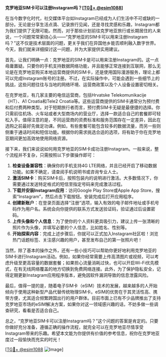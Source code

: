 **克罗地亚SIM卡可以注册Instagram吗？[[TG💪+ @esim1088](https://t.me/s/esim1088)]**

在当今数字化时代，社交媒体平台如Instagram已经成为人们生活中不可或缺的一部分。无论是分享生活点滴、记录旅行见闻，还是寻找灵感和乐趣，Instagram都为我们提供了无限可能。然而，对于那些计划前往克罗地亚旅行或长期居住的人来说，一个问题常常萦绕心头——“克罗地亚的SIM卡可以用来注册Instagram吗？”这不仅是技术层面的问题，更关乎我们在异国他乡能否顺利融入数字世界。今天，我们就来详细探讨这一问题，并为大家提供实用建议。

首先，让我们明确一点：克罗地亚的SIM卡是可以用来注册Instagram的。这一点毋庸置疑。只要你的手机支持数据网络功能，并且能够正常连接到互联网，那么无论是在克罗地亚购买本地运营商提供的SIM卡，还是使用国际漫游服务，理论上都可以完成Instagram账号的注册。不过，在实际操作中，可能会遇到一些细节上的挑战，这些问题往往与当地的网络环境、运营商政策以及个人设备设置密切相关。

在克罗地亚，有几家主要的电信运营商，包括Hrvatske Telekomunikacije（HT）、A1 Croatia和Tele2 Croatia等。这些运营商提供的SIM卡通常分为预付费和后付费两种类型。对于短期旅行者而言，预付费SIM卡无疑是最便捷的选择。你只需前往机场、火车站或者大型商场内的营业厅，选择一款适合自己的套餐即可轻松入手。值得注意的是，不同运营商的资费标准和服务范围存在一定差异，因此在选购之前最好先做足功课。例如，有些套餐可能包含较多的数据流量，而另一些则侧重于通话时间和短信功能。根据你的需求挑选合适的选项，将有助于你在克罗地亚期间更加高效地使用网络资源。

接下来，我们来说说如何用克罗地亚的SIM卡成功注册Instagram。一般来说，整个流程并不复杂，只需按照以下步骤操作即可：

1. **检查设备兼容性**：确保你的手机支持4G LTE网络，并且已经开启了移动数据功能。如果不确定，请查阅手机说明书或咨询专业人士。
2. **激活SIM卡**：购买SIM卡后，按照包装内的说明进行激活。大多数情况下，你需要通过发送特定格式的短信至指定号码来完成激活过程。
3. **下载并安装Instagram应用**：访问Google Play Store或Apple App Store，搜索“Instagram”，然后点击下载按钮。安装完成后打开应用程序。
4. **创建新账户**：在登录页面选择“注册”选项，输入有效的电子邮件地址或手机号码作为用户名。系统会向你提供的联系方式发送验证码，验证通过后设置密码。
5. **上传头像和个人信息**：为了使你的个人资料更具吸引力，建议上传一张清晰的照片作为头像，并填写必要的个人信息，比如姓名、性别等。
6. **开始探索内容**：完成上述步骤后，你就可以正式加入Instagram社区啦！浏览热门话题标签、关注感兴趣的用户，甚至发布自己的第一张照片吧！

当然，除了基本的操作之外，还有一些小技巧可以帮助你更好地利用克罗地亚的SIM卡进行Instagram活动。例如，如果你经常需要上传高清图片或视频，可以考虑升级至更高容量的数据套餐；如果担心流量消耗过快，也可以开启Wi-Fi优先模式，在有无线网络覆盖的地方切换到免费网络连接。此外，为了保护隐私安全，记得定期更新Instagram应用程序版本，避免因软件漏洞导致的信息泄露风险。

最后，值得一提的是，随着电子SIM卡（eSIM）技术的发展，越来越多的人开始倾向于使用这种新型产品代替传统物理SIM卡。eSIM的优势在于其灵活性高、携带方便，尤其适合频繁跨国出行的用户群体。目前市面上已有不少品牌推出了支持克罗地亚市场的eSIM解决方案，如果你对这一领域感兴趣的话，不妨多做一些调查研究，看看是否适合自己。

总之，“克罗地亚SIM卡可以注册Instagram吗？”这个问题的答案是肯定的。只要你做好充分准备，遵循正确的操作流程，就完全可以在克罗地亚尽情享受Instagram带来的乐趣。希望本文能为你提供有价值的参考信息，祝你在克罗地亚度过一段愉快而充实的时光！

[[TG💪+ @esim1088](https://t.me/s/esim1088) ![Image](https://i.postimg.cc/4NQfJmqS/Snipaste-2025-05-13-00-14-12.png)]